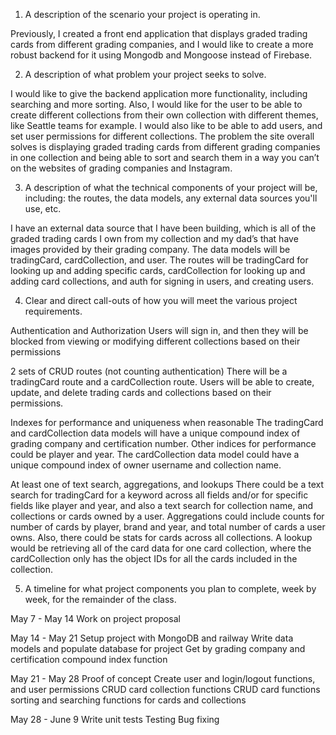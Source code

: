 1. A description of the scenario your project is operating in.

Previously, I created a front end application that displays graded trading cards from different grading companies, and I would like to create a more robust backend for it using Mongodb and Mongoose instead of Firebase.

2. A description of what problem your project seeks to solve.

I would like to give the backend application more functionality, including searching and more sorting.  Also, I would like for the user to be able to create different collections from their own collection with different themes, like Seattle teams for example.  I would also like to be able to add users, and set user permissions for different collections.  The problem the site overall solves is displaying graded trading cards from different grading companies in one collection and being able to sort and search them in a way you can’t on the websites of grading companies and Instagram.

3. A description of what the technical components of your project will be, including: the routes, the data models, any external data sources you'll use, etc.

I have an external data source that I have been building, which is all of the graded trading cards I own from my collection and my dad’s that have images provided by their grading company.
The data models will be tradingCard, cardCollection, and user.  The routes will be tradingCard for looking up and adding specific cards, cardCollection for looking up and adding card collections, and auth for signing in users, and creating users.

4. Clear and direct call-outs of how you will meet the various project requirements.

Authentication and Authorization
	Users will sign in, and then they will be blocked from viewing or modifying different collections based on their permissions

2 sets of CRUD routes (not counting authentication)
	There will be a tradingCard route and a cardCollection route.  Users will be able to create, update, and delete trading cards and collections based on their permissions.

Indexes for performance and uniqueness when reasonable
	The tradingCard and cardCollection data models will have a unique compound index of grading company and certification number.  Other indices for performance could be player and year.  The cardCollection data model could have a unique compound index of owner username and collection name.

At least one of text search, aggregations, and lookups
There could be a text search for tradingCard for a keyword across all fields and/or for specific fields like player and year, and also a text search for collection name, and collections or cards owned by a user.  Aggregations could include counts for number of cards by player, brand and year, and total number of cards a user owns.  Also, there could be stats for cards across all collections.  A lookup would be retrieving all of the card data for one card collection, where the cardCollection only has the object IDs for all the cards included in the collection.


5. A timeline for what project components you plan to complete, week by week, for the remainder of the class.

May 7 - May 14
Work on project proposal

May 14 - May 21
Setup project with MongoDB and railway
Write data models and populate database for project
Get by grading company and certification compound index function

May 21 - May 28
Proof of concept
Create user and login/logout functions, and user permissions
CRUD card collection functions
CRUD card functions
sorting and searching functions for cards and collections

May 28 - June 9
Write unit tests
Testing
Bug fixing